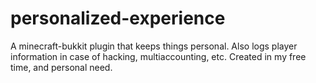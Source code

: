 # personalized-experience
A minecraft-bukkit plugin that keeps things personal. Also logs player information in case of hacking, multiaccounting, etc.
Created in my free time, and personal need.
